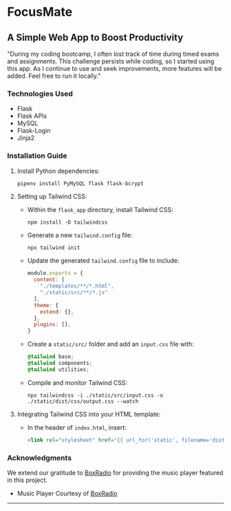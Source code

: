 # FocusMate

## A Simple Web App to Boost Productivity

"During my coding bootcamp, I often lost track of time during timed exams and assignments. This challenge persists while coding, so I started using this app. As I continue to use and seek improvements, more features will be added. Feel free to run it locally."

### Technologies Used

- Flask
- Flask APIs
- MySQL
- Flask-Login
- Jinja2

### Installation Guide

1. Install Python dependencies:

   ```python
   pipenv install PyMySQL flask flask-bcrypt
   ```

2. Setting up Tailwind CSS:
   - Within the `flask_app` directory, install Tailwind CSS:

     ```node
     npm install -D tailwindcss
     ```

   - Generate a new `tailwind.config` file:

     ```node
     npx tailwind init
     ```

   - Update the generated `tailwind.config` file to include:

     ```js
     module.exports = {
       content: [
         "./templates/**/*.html",
         "./static/src/**/*.js"
       ],
       theme: {
         extend: {},
       },
       plugins: [],
     }
     ```

   - Create a `static/src/` folder and add an `input.css` file with:

     ```css
     @tailwind base;
     @tailwind components;
     @tailwind utilities;
     ```

   - Compile and monitor Tailwind CSS:

     ```node
     npx tailwindcss -i ./static/src/input.css -o ./static/dist/css/output.css --watch
     ```

3. Integrating Tailwind CSS into your HTML template:
   - In the header of `index.html`, insert:

     ```html
     <link rel="stylesheet" href="{{ url_for('static', filename='dist/css/output.css') }}">
     ```

### Acknowledgments

We extend our gratitude to [BoxRadio](https://player.boxradio.net/) for providing the music player featured in this project.

- Music Player Courtesy of [BoxRadio](https://player.boxradio.net/)

---
